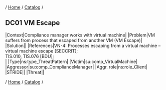/ [Home](/acctp/) / [Catalog](/acctp/catalog/) /

## DC01 VM Escape

|Context|Compliance manager works with virtual machine|
|Problem|VM suffers from process that escaped from another VM (VM Escape)|
|Solution||
|References|VN-4: Processes escaping from a virtual machine – virtual machine escape [SECCRIT];<br /> TIS.010, TIS.076 [BDU];<br />|
|Type|ns:type_ThreatPattern|
|Victim|su:comp_VirtualMachine|
|Aggressor|su:comp_ComplianceManager|
|Aggr. role|ns:role_Client|
|STRIDE||
|Threat||

/ [Home](/acctp/) / [Catalog](/acctp/catalog/) /
